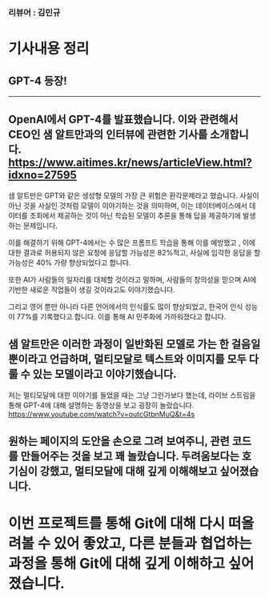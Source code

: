 ### 리뷰어 : 김민규

# 기사내용 정리
## GPT-4 등장!
---
 OpenAI에서 GPT-4를 발표했습니다. 이와 관련해서 CEO인 샘 알트만과의 인터뷰에 관련한 기사를 소개합니다. https://www.aitimes.kr/news/articleView.html?idxno=27595
---
샘 알트만은 GPT와 같은 생성형 모델의 가장 큰 위험은 환각문제라고 했습니다.
사실이 아닌 것을 사실인 것처럼 모델이 이야기하는 것을 의미하며, 이는 데이터베이스에서 데이터를 조회에서 제공하는 것이 아닌 학습된 모델이 추론을 통해 답을 제공하기에 발생하는 문제입니다.

이를 해결하기 위해 GPT-4에서는 수 많은 프롬프트 학습을 통해 이를 예방했고 , 이에 대한 결과로 허용되지 않은 요청에 응답할 가능성은 82%적고, 사실에 입각한 응답을 할 가능성은 40% 가량 향상되었다고 합니다.

또한 AI가 사람들의 일자리를 대체할 것이라고 말하며, 사람들의 창의성을 믿으며 AI에 기반한 새로운 직업들이 생길 것이라고도 이야기했습니다.

그리고 영어 뿐만 아니라 다른 언어에서의 인식률도 많이 향상되었고, 한국어 인식 성능이 77%를 기록했다고 합니다. 이를 통해 AI 민주화에 가까워졌다고 합니다.

샘 알트만은 이러한 과정이 일반화된 모델로 가는 한 걸음일 뿐이라고 언급하며, 멀티모달로 텍스트와 이미지를 모두 다룰 수 있는 모델이라고 이야기했습니다.
---
저는 멀티모달에 대한 이야기를 들었을 때는 그냥 그런가보다 했는데, 라이브 스트림을 통해 GPT-4에 대해 설명하는 동영상을 보고 굉장히 놀랐습니다. https://www.youtube.com/watch?v=outcGtbnMuQ&t=4s

원하는 페이지의 도안을 손으로 그려 보여주니, 관련 코드를 만들어주는 것을 보고 꽤 놀랐습니다. 두려움보다는 호기심이 강했고, 멀티모달에 대해 깊게 이해해보고 싶어졌습니다.
---
이번 프로젝트를 통해 Git에 대해 다시 떠올려볼 수 있어 좋았고, 다른 분들과 협업하는 과정을 통해 Git에 대해 깊게 이해하고 싶어졌습니다.
=======

